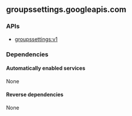 ## groupssettings.googleapis.com

### APIs

* [ groupssettings:v1 ]( https://groupssettings.googleapis.com/$discovery/rest?version=v1 )

### Dependencies

#### Automatically enabled services

None

#### Reverse dependencies

None
